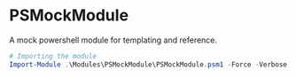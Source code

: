 # PSMockModule

A mock powershell module for templating and reference.

```powershell
# Importing the module
Import-Module .\Modules\PSMockModule\PSMockModule.psm1 -Force -Verbose
```
